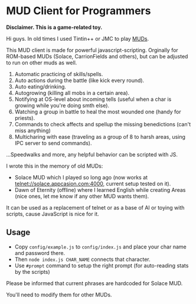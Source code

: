 
# MUD Client for Programmers

**Disclaimer. This is a game-related toy.** 

Hi guys. In old times I used Tintin++ or JMC to play [MUDs](https://en.wikipedia.org/wiki/MUD). 

This MUD client is made for powerful javascript-scripting. Orginally for ROM-based MUDs (Solace, CarrionFields and others),
but can be adjusted to run on other muds as well.

1. Automatic practicing of skills/spells.
2. Auto actions during the battle (like kick every round).
3. Auto eating/drinking.
4. Autogrowing (killing all mobs in a certain area).
5. Notifying at OS-level about incoming tells (useful when a char is growing while you're doing smth else).
5. Watching a group in battle to heal the most wounded one (handy for priests).
6. Commands to check affects and spellup the missing benedictions (can't miss anything)
7. Multicharing with ease (traveling as a group of 8 to harsh areas, using IPC server to send commands).

...Speedwalks and more, any helpful behavior can be scripted with JS.

I wrote this in the memory of old MUDs:

- Solace MUD which I played so long ago (now works at <telnet://solace.appcasion.com:4000>, current setup tested on it).
- Dawn of Eternity (offline) where I learned English while creating Areas (nice ones, let me know if any other MUD wants them).

It can be used as a replacement of telnet or as a base of AI or toying with scripts, cause JavaScript is nice for it.

## Usage

- Copy `config/example.js` to `config/index.js` and place your char name and password there.
- Then `node index.js CHAR_NAME` connects that character.
- Use `#prompt` command to setup the right prompt (for auto-reading stats by the scripts)

Please be informed that current phrases are hardcoded for Solace MUD. 

You'll need to modify them for other MUDs. 
